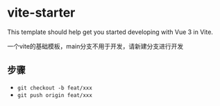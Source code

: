 # vite-starter

This template should help get you started developing with Vue 3 in Vite.

一个vite的基础模板，main分支不用于开发，请新建分支进行开发

## 步骤
- `git checkout -b feat/xxx`
- `git push origin feat/xxx`

